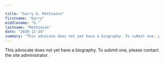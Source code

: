 ```yaml
---

title: "Garry G. Mathiason"
firstname: "Garry"
middlename: "G."
lastname: "Mathiason"
date: "2020-12-14"
summary: "This advocate does not yet have a biography. To submit one, please contact the site administrator."
---
```

This advocate does not yet have a biography. To submit one, please contact the site administrator.

